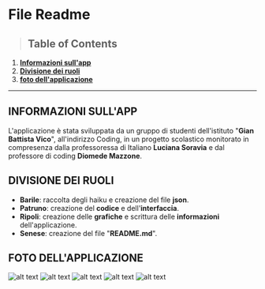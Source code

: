# File Readme

>## **Table of Contents**
1. **[Informazioni sull'app](##informazioni-sull'app)**
1. **[Divisione dei ruoli](##divisione-dei-ruoli)**
2. **[foto dell'applicazione](##foto-dell'applicazione)**
***

## **INFORMAZIONI SULL'APP**

L'applicazione è stata sviluppata da un gruppo di studenti dell'istituto "**Gian Battista Vico**", all'indirizzo Coding, in un progetto scolastico monitorato in compresenza dalla professoressa di Italiano **Luciana Soravia** e dal professore di coding **Diomede Mazzone**.

## **DIVISIONE DEI RUOLI**
- **Barile**: raccolta degli haiku e creazione del file **json**.
- **Patruno**: creazione del **codice** e dell'**interfaccia**.
- **Ripoli**: creazione delle **grafiche** e scrittura delle **informazioni** dell'applicazione.
- **Senese**: creazione del file "**README.md**".


## **FOTO DELL'APPLICAZIONE**

![alt text](https://i.imgur.com/C0pFLlm.png
 "Schermata principale")
 ![alt text](https://i.imgur.com/nzLr9Vl.png
 "esempio haiku")
![alt text](https://i.imgur.com/Etry4XX.jpg
 "barra laterale")
![alt text](https://i.imgur.com/FJZpg8Q.png
 "cronologia")
![alt text](https://i.imgur.com/AqlXfMS.jpg
 "cronologia vuota")